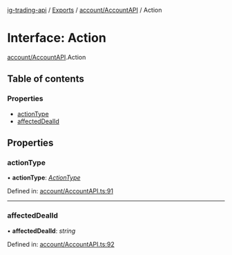 [ig-trading-api](../README.md) / [Exports](../modules.md) / [account/AccountAPI](../modules/account_accountapi.md) / Action

# Interface: Action

[account/AccountAPI](../modules/account_accountapi.md).Action

## Table of contents

### Properties

- [actionType](account_accountapi.action.md#actiontype)
- [affectedDealId](account_accountapi.action.md#affecteddealid)

## Properties

### actionType

• **actionType**: [_ActionType_](../enums/account_accountapi.actiontype.md)

Defined in: [account/AccountAPI.ts:91](https://github.com/bennycode/ig-trading-api/blob/afea174/src/account/AccountAPI.ts#L91)

---

### affectedDealId

• **affectedDealId**: _string_

Defined in: [account/AccountAPI.ts:92](https://github.com/bennycode/ig-trading-api/blob/afea174/src/account/AccountAPI.ts#L92)
